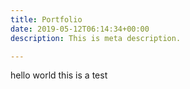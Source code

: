 ```yaml
---
title: Portfolio
date: 2019-05-12T06:14:34+00:00
description: This is meta description.

---
```

hello world this is a test